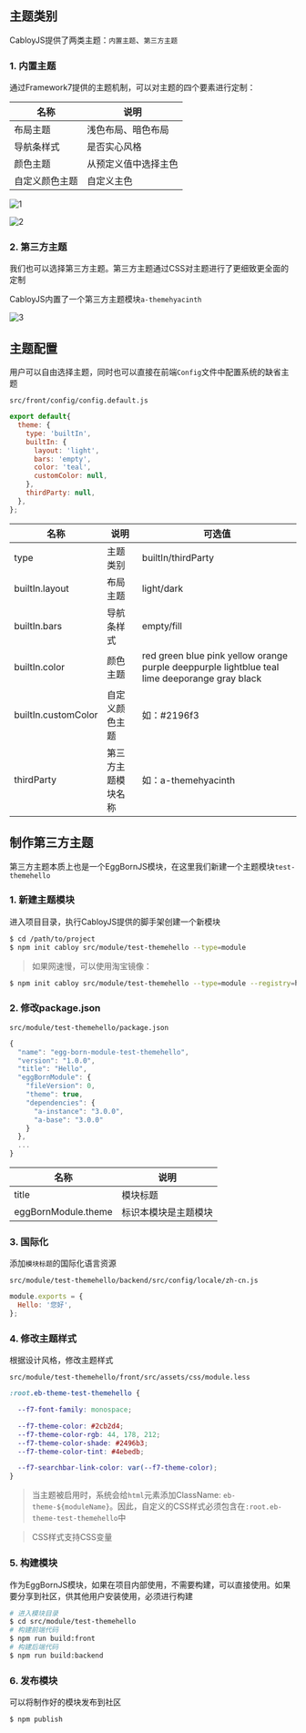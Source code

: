 ## 主题类别

CabloyJS提供了两类主题：`内置主题`、`第三方主题`

### 1. 内置主题

通过Framework7提供的主题机制，可以对主题的四个要素进行定制：

| 名称 | 说明 |
|----|----|
| 布局主题 | 浅色布局、暗色布局 |
| 导航条样式 | 是否实心风格 |
| 颜色主题 | 从预定义值中选择主色 |
| 自定义颜色主题 | 自定义主色 |

![1](https://admin.cabloy.com/api/a/file/file/download/986bf9fe526d4dc696c419f319e00c91.png)

![2](https://admin.cabloy.com/api/a/file/file/download/a84cbda399854b448daa6d85d79b77d9.png)

### 2. 第三方主题

我们也可以选择第三方主题。第三方主题通过CSS对主题进行了更细致更全面的定制

CabloyJS内置了一个第三方主题模块`a-themehyacinth`

![3](https://admin.cabloy.com/api/a/file/file/download/7d693547fa104dae94894ad35823e823.png)

## 主题配置

用户可以自由选择主题，同时也可以直接在前端`Config`文件中配置系统的缺省主题

`src/front/config/config.default.js`

``` javascript
export default{
  theme: {
    type: 'builtIn',
    builtIn: {
      layout: 'light',
      bars: 'empty',
      color: 'teal',
      customColor: null,
    },
    thirdParty: null,
  },
};
```

| 名称 | 说明 | 可选值 |
|----|----|----|
| type | 主题类别 | builtIn/thirdParty |
| builtIn.layout | 布局主题 | light/dark |
| builtIn.bars | 导航条样式 | empty/fill |
| builtIn.color | 颜色主题 | red green blue pink yellow orange purple deeppurple lightblue teal lime deeporange gray black |
| builtIn.customColor | 自定义颜色主题 | 如：#2196f3 |
| thirdParty | 第三方主题模块名称 | 如：a-themehyacinth |

## 制作第三方主题

第三方主题本质上也是一个EggBornJS模块，在这里我们新建一个主题模块`test-themehello`

### 1. 新建主题模块

进入项目目录，执行CabloyJS提供的脚手架创建一个新模块

``` bash
$ cd /path/to/project
$ npm init cabloy src/module/test-themehello --type=module
```

> 如果网速慢，可以使用淘宝镜像：

``` bash
$ npm init cabloy src/module/test-themehello --type=module --registry=https://registry.npmmirror.com
```

### 2. 修改package.json

`src/module/test-themehello/package.json`

``` javascript
{
  "name": "egg-born-module-test-themehello",
  "version": "1.0.0",
  "title": "Hello",
  "eggBornModule": {
    "fileVersion": 0,
    "theme": true,
    "dependencies": {
      "a-instance": "3.0.0",
      "a-base": "3.0.0"
    }
  },
  ...
}
```

| 名称 | 说明 |
|----|----|
| title | 模块标题 |
| eggBornModule.theme | 标识本模块是主题模块 |

### 3. 国际化

添加`模块标题`的国际化语言资源

`src/module/test-themehello/backend/src/config/locale/zh-cn.js`

``` javascript
module.exports = {
  Hello: '您好',
};
```

### 4. 修改主题样式

根据设计风格，修改主题样式

`src/module/test-themehello/front/src/assets/css/module.less`

``` css
:root.eb-theme-test-themehello {

  --f7-font-family: monospace;

  --f7-theme-color: #2cb2d4;
  --f7-theme-color-rgb: 44, 178, 212;
  --f7-theme-color-shade: #2496b3;
  --f7-theme-color-tint: #4ebedb;

  --f7-searchbar-link-color: var(--f7-theme-color);
}
```

> 当主题被启用时，系统会给`html`元素添加ClassName: `eb-theme-${moduleName}`。因此，自定义的CSS样式必须包含在`:root.eb-theme-test-themehello`中

> CSS样式支持CSS变量

### 5. 构建模块

作为EggBornJS模块，如果在项目内部使用，不需要构建，可以直接使用。如果要分享到社区，供其他用户安装使用，必须进行构建

``` bash
# 进入模块目录
$ cd src/module/test-themehello
# 构建前端代码
$ npm run build:front
# 构建后端代码
$ npm run build:backend
```

### 6. 发布模块

可以将制作好的模块发布到社区

``` bash
$ npm publish
```
